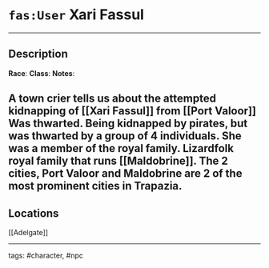 # `fas:User` Xari Fassul
---

## Description
**Race**: 
**Class**: 
**Notes**: 

A town crier tells us about the attempted kidnapping of [[Xari Fassul]] from [[Port Valoor]] Was thwarted. 
Being kidnapped by pirates, but was thwarted by a group of 4 individuals. She was a member of the royal family. Lizardfolk royal family that runs [[Maldobrine]]. The 2 cities, Port Valoor and Maldobrine are 2 of the most prominent cities in Trapazia. 
- 
## Locations
[[Adelgate]]

---
tags: #character, #npc